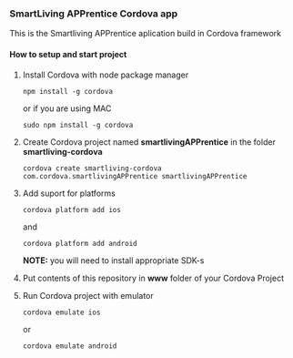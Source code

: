 ### SmartLiving APPrentice Cordova app

This is the Smartliving APPrentice aplication build in Cordova framework

#### How to setup and start project

1. Install Cordova with node package manager 

	`npm install -g cordova`

	or if you are using MAC

	`sudo npm install -g cordova`

2. Create Cordova project named **smartlivingAPPrentice** in the folder **smartliving-cordova**

	`cordova create smartliving-cordova com.cordova.smartlivingAPPrentice smartlivingAPPrentice`

3. Add suport for platforms
	
	`cordova platform add ios`

	and 

	`cordova platform add android`

	**NOTE:** you will need to install appropriate SDK-s

4. Put contents of this repository in **www** folder of your Cordova Project

5. Run Cordova project with emulator 

	`cordova emulate ios`

	or 

	`cordova emulate android`